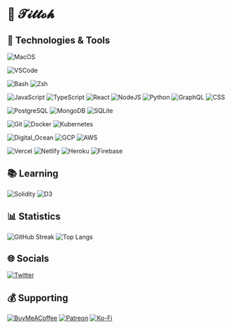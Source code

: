 👋 𝓣𝓲𝓽𝓽𝓸𝓱
===

## 🔧 Technologies & Tools

![MacOS](https://img.shields.io/badge/OS-MacOS-informational?style=flat&logo=apple&logoColor=white)

![VSCode](https://img.shields.io/badge/Editor-VSCode-informational?style=flat&logo=visual-studio-code&logoColor=white)

![Bash](https://img.shields.io/badge/Shell-Bash-informational?style=flat&logo=gnu-bash&logoColor=white)
![Zsh](https://img.shields.io/badge/Shell-Zsh-informational?style=flat&logo=gnu-bash&logoColor=white)

![JavaScript](https://img.shields.io/badge/Code-JavaScript-informational?style=flat&logo=javascript&logoColor=white)
![TypeScript](https://img.shields.io/badge/Code-Typescript-informational?style=flat&logo=typescript&logoColor=white)
![React](https://img.shields.io/badge/Code-React.js-informational?style=flat&logo=react&logoColor=white)
![NodeJS](https://img.shields.io/badge/Code-Node.js-informational?style=flat&logo=node.js&logoColor=white)
![Python](https://img.shields.io/badge/Code-Python-informational?style=flat&logo=python&logoColor=white)
![GraphQL](https://img.shields.io/badge/Code-GraphQL-informational?style=flat&logo=graphql&logoColor=white)
![CSS](https://img.shields.io/badge/Code-CSS-informational?style=flat&logo=css&logoColor=white)

![PostgreSQL](https://img.shields.io/badge/DB-PostgreSQL-informational?style=flat&logo=postgresql&logoColor=white)
![MongoDB](https://img.shields.io/badge/DB-MongoDB-informational?style=flat&logo=mongodb&logoColor=white)
![SQLite](https://img.shields.io/badge/DB-SQLite-informational?style=flat&logo=sqlite&logoColor=white)

![Git](https://img.shields.io/badge/Tools-Git-informational?style=flat&logo=git&logoColor=white)
![Docker](https://img.shields.io/badge/Tools-Docker-informational?style=flat&logo=docker&logoColor=white)
![Kubernetes](https://img.shields.io/badge/Tools-Kubernetes-informational?style=flat&logo=kubernetes&logoColor=white)

![Digital_Ocean](https://img.shields.io/badge/Cloud-Digital_Ocean-informational?style=flat&logo=digitalocean&logoColor=white)
![GCP](https://img.shields.io/badge/Cloud-GCP-informational?style=flat&logo=google-cloud&logoColor=white)
![AWS](https://img.shields.io/badge/Cloud-AWS-informational?style=flat&logo=amazon-aws&logoColor=white)

![Vercel](https://img.shields.io/badge/PaaS-Vercel-informational?style=flat&logo=vercel&logoColor=white)
![Netlify](https://img.shields.io/badge/PaaS-Netlify-informational?style=flat&logo=netlify&logoColor=white)
![Heroku](https://img.shields.io/badge/PaaS-Heroku-informational?style=flat&logo=heroku&logoColor=white)
![Firebase](https://img.shields.io/badge/PaaS-Firebase-informational?style=flat&logo=firebase&logoColor=white)

## 📚 Learning

![Solidity](https://img.shields.io/badge/Code-Solidity-informational?style=flat&logo=solidity&logoColor=white)
![D3](https://img.shields.io/badge/Code-D3.js-informational?style=flat&logo=d3.js&logoColor=white)

## 📊 Statistics

![GitHub Streak](https://streak-stats.demolab.com?user=tittoh&theme=github-dark&bg_color=0d1117)
![Top Langs](https://github-self-chi.vercel.app/api/top-langs/?username=tittoh&layout=compact&bg_color=0d1117&title_color=ffffff&text_color=39d353&border_color=39d353&langs_count=8&hide=html)

## 🌐 Socials

[![Twitter](https://img.shields.io/badge/Twitter-%231DA1F2.svg?logo=Twitter&logoColor=white)](https://twitter.com/_tittoh)

## 💰 Supporting

  [![BuyMeACoffee](https://img.shields.io/badge/Buy%20Me%20a%20Coffee-ffdd00?style=for-the-badge&logo=buy-me-a-coffee&logoColor=black)](https://buymeacoffee.com/tittoh) [![Patreon](https://img.shields.io/badge/Patreon-F96854?style=for-the-badge&logo=patreon&logoColor=white)](https://patreon.com/tittoh) [![Ko-Fi](https://img.shields.io/badge/Ko--fi-F16061?style=for-the-badge&logo=ko-fi&logoColor=white)](https://ko-fi.com/tittoh)



